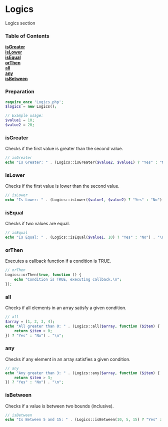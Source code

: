 # Logics

Logics section

### Table of Contents

**[isGreater](#isGreater)**  
**[isLower](#isLower)**  
**[isEqual](#isEqual)**  
**[orThen](#orThen)**  
**[all](#all)**  
**[any](#any)**  
**[isBetween](#isBetween)**  

### Preparation

```php
require_once 'Logics.php';
$logics = new Logics();

// Example usage:
$value1 = 10;
$value2 = 20;
```

### isGreater

Checks if the first value is greater than the second value.

```php
// isGreater
echo "Is Greater: " . (Logics::isGreater($value2, $value1) ? "Yes" : "No") . "\n";
```

### isLower

Checks if the first value is lower than the second value.

```php
// isLower
echo "Is Lower: " . (Logics::isLower($value1, $value2) ? "Yes" : "No") . "\n";
```

### isEqual

Checks if two values are equal.

```php
// isEqual
echo "Is Equal: " . (Logics::isEqual($value1, 10) ? "Yes" : "No") . "\n";
```

### orThen

Executes a callback function if a condition is TRUE.

```php
// orThen
Logics::orThen(true, function () {
    echo "Condition is TRUE, executing callback.\n";
});
```

### all

Checks if all elements in an array satisfy a given condition.

```php
// all
$array = [1, 2, 3, 4];
echo "All greater than 0: " . (Logics::all($array, function ($item) {
    return $item > 0;
}) ? "Yes" : "No") . "\n";

```

### any

Checks if any element in an array satisfies a given condition.

```php
// any
echo "Any greater than 3: " . (Logics::any($array, function ($item) {
    return $item > 3;
}) ? "Yes" : "No") . "\n";
```

### isBetween

Checks if a value is between two bounds (inclusive).

```php
// isBetween
echo "Is Between 5 and 15: " . (Logics::isBetween(10, 5, 15) ? "Yes" : "No") . "\n";
```

